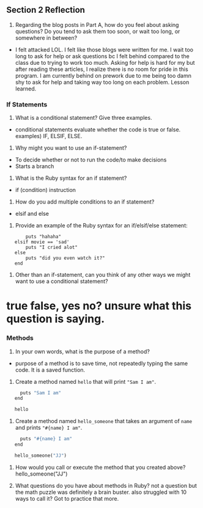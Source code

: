 ## Section 2 Reflection

1. Regarding the blog posts in Part A, how do you feel about asking questions? Do you tend to ask them too soon, or wait too long, or somewhere in between?
- I felt attacked LOL. I felt like those blogs were written for me. I wait too long to ask for help or ask questions bc I felt behind compared to the class due to trying to work too much. Asking for help is hard for my but after reading these articles, I realize there is no room for pride in this program. I am currently behind on prework due to me being too damn shy to ask for help and taking way too long on each problem. Lesson learned.

### If Statements

1. What is a conditional statement? Give three examples.
 - conditional statements evaluate whether the code is true or false.
 examples) IF, ELSIF, ELSE.

1. Why might you want to use an if-statement?
 - To decide whether or not to run the code/to make decisions
 - Starts a branch

1. What is the Ruby syntax for an if statement?
 - if (condition) instruction

1. How do you add multiple conditions to an if statement?
 - elsif and else

1. Provide an example of the Ruby syntax for an if/elsif/else statement:
 ```if movie == 'funny'
        puts "hahaha"
    elsif movie == 'sad'
        puts "I cried alot"
    else
        puts "did you even watch it?"
    end
 ```
1. Other than an if-statement, can you think of any other ways we might want to use a conditional statement?
 # true false, yes no? unsure what this question is saying.

### Methods

1. In your own words, what is the purpose of a method?
 - purpose of a method is to save time, not repeatedly typing the same code. It is a saved function.

1. Create a method named `hello` that will print `"Sam I am"`.
 ```def hello
      puts "Sam I am"
    end

    hello
```

1. Create a method named `hello_someone` that takes an argument of `name` and prints `"#{name} I am"`.
 ```def hello_someone(name)
      puts "#{name} I am"
    end

    hello_someone("JJ")
```


1. How would you call or execute the method that you created above?
 hello_someone("JJ")

1. What questions do you have about methods in Ruby?
 not a question but the math puzzle was definitely a brain buster.
 also struggled with 10 ways to call it? Got to practice that more.
